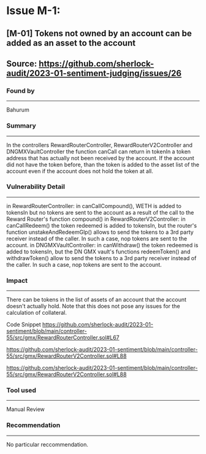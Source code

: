 # Issue M-1:
## [M-01] Tokens not owned by an account can be added as an asset to the account

Source: https://github.com/sherlock-audit/2023-01-sentiment-judging/issues/26
---
### Found by
---
Bahurum

### Summary
---
In the controllers RewardRouterController, RewardRouterV2Controller and DNGMXVaultController the function canCall can return in tokenIn a token address that has actually not been received by the account. If the account did not have the token before, than the token is added to the asset list of the account even if the account does not hold the token at all.

### Vulnerability Detail
---
in RewardRouterController: in canCallCompound(), WETH is added to tokensIn but no tokens are sent to the account as a result of the call to the Reward Router's function compound()
in RewardRouterV2Controller: in canCallRedeem() the token redeemed is added to tokensIn, but the router's function unstakeAndRedeemGlp() allows to send the tokens to a 3rd party receiver instead of the caller. In such a case, nop tokens are sent to the account.
in DNGMXVaultController: in canWithdraw() the token redeemed is added to tokensIn, but the DN GMX vault's functions redeemToken() and withdrawToken() allow to send the tokens to a 3rd party receiver instead of the caller. In such a case, nop tokens are sent to the account.

### Impact
---
There can be tokens in the list of assets of an account that the account doesn't actually hold. Note that this does not pose any issues for the calculation of collateral.

Code Snippet
https://github.com/sherlock-audit/2023-01-sentiment/blob/main/controller-55/src/gmx/RewardRouterController.sol#L67

https://github.com/sherlock-audit/2023-01-sentiment/blob/main/controller-55/src/gmx/RewardRouterV2Controller.sol#L88

https://github.com/sherlock-audit/2023-01-sentiment/blob/main/controller-55/src/gmx/RewardRouterV2Controller.sol#L88

### Tool used
---
Manual Review

### Recommendation
---
No particular reccommendation.
